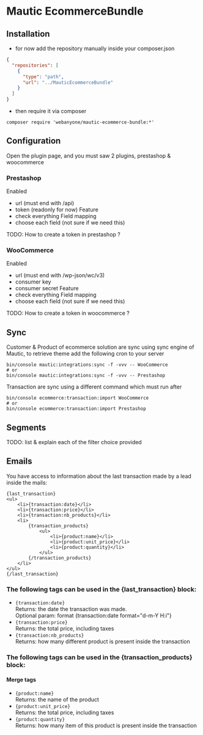 # Mautic EcommerceBundle

## Installation

- for now add the repository manually inside your composer.json

```json
{
  "repositories": [
    {
      "type": "path",
      "url": "../MauticEcommerceBundle"
    }
  ]
}
```
- then require it via composer
```
composer require 'webanyone/mautic-ecommerce-bundle:*'
```

## Configuration

Open the plugin page, and you must saw 2 plugins, prestashop & woocommerce

### Prestashop

Enabled
- url (must end with /api)
- token (readonly for now)
Feature
- check everything
Field mapping
- choose each field (not sure if we need this)

TODO: How to create a token in prestashop ?

### WooCommerce

Enabled
- url (must end with /wp-json/wc/v3)
- consumer key
- consumer secret
  Feature
- check everything
  Field mapping
- choose each field (not sure if we need this)

TODO: How to create a token in woocommerce ?

## Sync

Customer & Product of ecommerce solution are sync using sync engine of Mautic, to retrieve theme add the following cron to your server

```
bin/console mautic:integrations:sync -f -vvv -- WooCommerce
# or
bin/console mautic:integrations:sync -f -vvv -- Prestashop
```

Transaction are sync using a different command which must run after

```
bin/console ecommerce:transaction:import WooCommerce
# or
bin/console ecommerce:transaction:import Prestashop
```

## Segments

TODO: list & explain each of the filter choice provided

## Emails

You have access to information about the last transaction made by a lead inside the mails:

```
{last_transaction}
<ul>
    <li>{transaction:date}</li>
    <li>{transaction:price}</li>
    <li>{transaction:nb_products}</li>
    <li>
        {transaction_products}
            <ul>
                <li>{product:name}</li>
                <li>{product:unit_price}</li>
                <li>{product:quantity}</li>
            </ul>
        {/transaction_products}
    </li>
</ul>
{/last_transaction}
```

### The following tags can be used in the {last_transaction} block:

- `{transaction:date}`  
   Returns: the date the transaction was made.  
   Optional param: format {transaction:date format="d-m-Y H:i"}
- `{transaction:price}`  
   Returns: the total price, including taxes
- `{transaction:nb_products}`  
   Returns: how many different product is present inside the transaction

### The following tags can be used in the {transaction_products} block:

#### Merge tags

- `{product:name}`  
  Returns: the name of the product
- `{product:unit_price}`  
  Returns: the total price, including taxes
- `{product:quantity}`  
  Returns: how many item of this product is present inside the transaction

